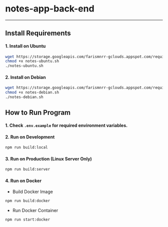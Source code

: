 # notes-app-back-end

---

## Install Requirements

#### 1. Install on Ubuntu

```bash
wget https://storage.googleapis.com/farismnrr-gclouds.appspot.com/requirements-install/notes-ubuntu.sh
chmod +x notes-ubuntu.sh
./notes-ubuntu.sh
```

#### 2. Install on Debian

```bash
wget https://storage.googleapis.com/farismnrr-gclouds.appspot.com/requirements-install/notes-debian.sh
chmod +x notes-debian.sh
./notes-debian.sh
```

## How to Run Program

#### 1. Check `.env.example` for required environment variables.

#### 2. Run on Development

```bash
npm run build:local
```

#### 3. Run on Production (Linux Server Only)

```bash
npm run build:server
```

#### 4. Run on Docker

-   Build Docker Image

```bash
npm run build:docker
```

-   Run Docker Container

```bash
npm run start:docker
```
